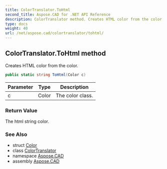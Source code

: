 ```yaml
---
title: ColorTranslator.ToHtml
second_title: Aspose.CAD for .NET API Reference
description: ColorTranslator method. Creates HTML color from the color
type: docs
weight: 40
url: /net/aspose.cad/colortranslator/tohtml/
---
```

## ColorTranslator.ToHtml method

Creates HTML color from the color.

```csharp
public static string ToHtml(Color c)
```

| Parameter | Type | Description |
| --- | --- | --- |
| c | Color | The color class. |

### Return Value

The html string color.

### See Also

* struct [Color](../../color/)
* class [ColorTranslator](../)
* namespace [Aspose.CAD](../../colortranslator/)
* assembly [Aspose.CAD](../../../)


